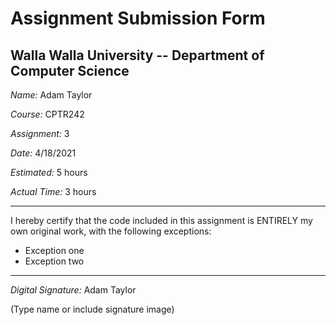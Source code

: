 # Assignment Submission Form

## Walla Walla University -- Department of Computer Science

_Name:_ Adam Taylor

_Course:_ CPTR242

_Assignment:_ 3

_Date:_ 4/18/2021

_Estimated:_ 5 hours

_Actual Time:_ 3 hours

---

I hereby certify that the code included in this assignment is ENTIRELY my own original work, with the following exceptions:

* Exception one
* Exception two

---

_Digital Signature:_ Adam Taylor

(Type name or include signature image)
